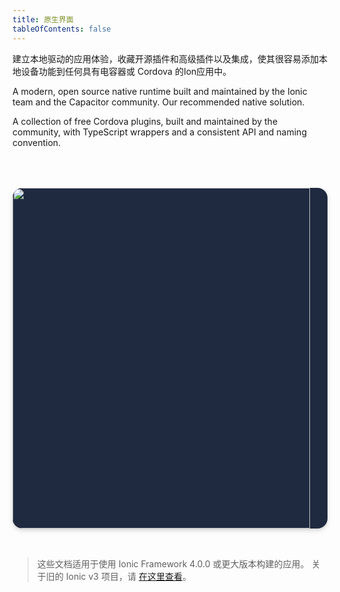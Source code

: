 ```yaml
---
title: 原生界面
tableOfContents: false
---
```


<p class='intro'>建立本地驱动的应用体验，收藏开源插件和高级插件以及集成，使其很容易添加本地设备功能到任何具有电容器或 Cordova 的Ion应用中。</p>

<docs-cards class="static-width"> <docs-card header="Capacitor plugins" href="https://capacitorjs.com/docs/plugins" img="/docs/assets/img/native/capacitor@2x.png"> 

A modern, open source native runtime built and maintained by the Ionic team and the Capacitor community. Our recommended native solution.</docs-card>

<docs-card header="Cordova plugins" href="/docs/native/community" img="/docs/assets/img/native/cordova@2x.png"> 

A collection of free Cordova plugins, built and maintained by the community, with TypeScript wrappers and a consistent API and naming convention.</docs-card> </docs-cards>

<a id="native-enterprise" href="https://ionic.io/docs"></p> 

<div class="image-wrapper">
  <img src="/docs/assets/img/native/native-enterprise@2x.png" width="476" height="228" />
</div>

<div class="heading-group">
  <header> Ionic Native Enterprise Edition </header> 
  
  <p>
    Premium, supported Capacitor and Cordova plugins, third-party integrations, and pre-built native solutions for building enterprise-grade apps.
  </p>
</div>

<p>
  </a>
</p>

<style scoped>
  .Card-with-image a {
    border-radius: 16px;
  }

  #native-enterprise {
    margin-top: 2rem;

    border-radius: 16px;
    overflow: hidden;

    display: flex;
    align-items: center;
    background: #1F2A40;    

    box-shadow: 0px 2px 4px rgba(0, 0, 0, 0.08), 0px 4px 8px rgba(0, 0, 0, 0.1);

    transition: transform 150ms ease, box-shadow 150ms ease;
  }

  @media (max-width: 767px) {
    #native-enterprise {
      flex-direction: column;
    }
  }

  #native-enterprise:hover,
  #native-enterprise:active,
  #native-enterprise:focus {
    transform: translateY(-1px);
    box-shadow: 0 0.35em 1.175em rgba(2, 8, 20, 0.1), 0 0.175em 0.5em rgba(2, 8, 20, 0.08);
  }

  #native-enterprise > * {
    flex-basis: 50%;
  }

  #native-enterprise .heading-group {
    padding: 2rem;
    padding-left: 3rem;
  }

  #native-enterprise .image-wrapper {
    align-self: stretch;
  }
  
  #native-enterprise img {
    height: 100%;
    object-fit: cover;    
  }

  #native-enterprise header {
    font-weight: 600;
    font-size: 20px;
    line-height: 24px;
    letter-spacing: -0.02em;

    color: #fff;
  }

  #native-enterprise p {
    font-size: 14px;
    line-height: 160%;
    letter-spacing: -0.01em;

    color: #E9EDF3;
  }


</style>

<blockquote>
  <p>
    这些文档适用于使用 Ionic Framework 4.0.0 或更大版本构建的应用。 关于旧的 Ionic v3 项目，请 <a href="/docs/v3/native">在这里查看</a>。
  </p>
</blockquote>